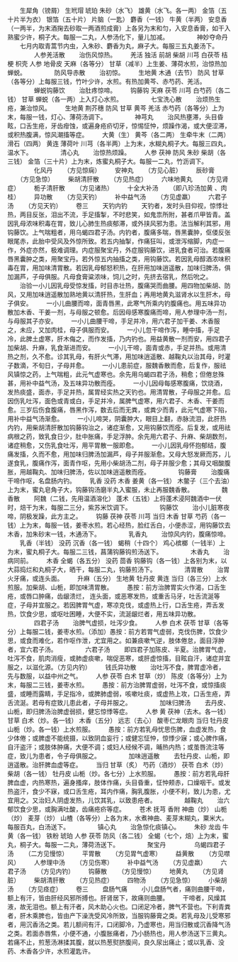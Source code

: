 <!-- { "loadSidebar": true } -->
　　生犀角（镑屑） 生玳瑁 琥珀 朱砂（水飞） 雄黄（水飞。各一两） 金箔（五十片半为衣） 银箔（五十片） 片脑（一匙） 麝香（一钱） 牛黄（半两） 安息香（一两半，为末酒掬去砂取一两酒煎成膏）上各另为末和匀，入安息香膏，如干入熟蜜少许，桐子大。每服一二丸，人参汤化下，量儿加减。
　　
　　神妙夺命丹
　　七月内取青蒿节内虫，入朱砂、麝香为丸，麻子大。每服三五丸姜汤下。
　　
　　人参羌活散
　　治伤风惊热。
　　羌活 独活 前胡 柴胡 川芎 白茯苓 桔梗 枳壳 人参 地骨皮 天麻（各等分） 甘草（减半）上生姜、薄荷水煎，治惊热加蝉蜕。
　　
　　防风导赤散
　　治初惊。
　　生地黄 木通（去节） 防风 甘草（各等分）上每服三钱，竹叶少许，水煎。有热加黄芩、赤芍药、羌活。
　　
　　蝉蜕钩藤饮
　　治肚疼惊啼。
　　钩藤钩 天麻 茯苓 川芎 白芍药（各二钱） 甘草 蝉蜕（各一两）上入灯心水煎。
　　
　　七宝洗心散
　　治烦热生疮，兼治惊风。
　　生地黄 荆芥穗 防风 甘草 黄芩 羌活 赤芍药（各等分）上为末，每服一钱，灯心、薄荷汤调下。
　　
　　神芎丸
　　治风热壅滞，头目昏眩，口舌生疮，牙齿疳蚀，或遍身疮疥切牙，惊惕怔忡，烦躁作渴，或大便涩滞，或积热腹满，惊风潮搐等症。
　　大黄（生） 黄芩（各二两） 生牵牛末（二两） 滑石（四两） 黄连 薄荷叶 川芎（各半两）上为末，水糊丸桐子大。每服三四丸，温水下。
　　
　　清心丸
　　治惊热烦躁。
　　人参 茯神 防风 朱砂 柴胡（各三钱） 金箔（三十片）上为末，炼蜜丸桐子大。每服一二丸，竹沥调下。
　　
　　化风丹
　　（方见惊痫）
　　安神丸
　　（方见心脏）
　　辰砂膏
　　（方见急惊）
　　柴胡清肝散
　　（方见热症）
　　六味地黄丸
　　（方见肾症）
　　栀子清肝散
　　（方见诸热）
　　十全大补汤
　　（即八珍汤加黄 、肉桂）
　　异功散
　　（方见天钓）
　　补中益气汤
　　（方见虚羸）
　　六君子汤
　　（方见天钓）
　　卷三
　　天钓内钓
　　天钓者，发时头目仰视，惊悸壮热，两目反张，泪出不流，手足搐掣，不时悲笑，如鬼祟所附，甚者爪甲皆青。盖因乳母浓味积毒在胃，致儿心肺生热痰郁滞，或外挟风邪为患。法当解利其邪，用钩藤饮。上气喘粗者，用乌蝎四君子汤。内钓者，腹痛多喘，唇黑囊肿，伛偻反张眼尾赤，此胎中受风及外惊所致。若五内抽掣，作痛狂叫，或泄泻缩脚，内症一作，外症亦然，极难调理。内症服聚宝丹，外症服钩藤饮，进乳食者可治。若腹痛唇黑囊肿之类，用聚宝丹。若外惊五内抽搐之类，用钩藤饮。若因乳母醇酒浓味积毒在胃，用加味清胃散。若因乳母郁怒积热，在肝用加味逍遥散，加味归脾汤，俱加漏芦，子母俱服。凡母食膏粱浓味，饲儿之时，先挤去宿乳，然后吮之。
　　治验一小儿因乳母受惊发搐，时目赤壮热，腹痛哭而曲腰。用四物加柴胡、防风，又用加味逍遥散加熟地黄以清肝热，生肝血；再用地黄丸滋肾水以生肝木，母子俱安。
　　一小儿曲腰而啼，面青唇黑，此寒气所乘内钓腹痛也。用五味异功散加木香、干姜一剂，与母服之顿愈。后因母感寒腹痛而啼，用人参理中汤一剂，与母服其子亦安。
　　一小儿曲腰干啼，手足并冷，用六君子加干姜、木香服之，未应，又加肉桂，母子俱服而安。
　　一小儿忽干啼作泻，睡中搐，手足冷，此脾土虚寒，肝木侮之，而作发搐，乃内钓也。用益黄散一剂而安，用四君子加柴胡、升麻，乳食渐进而安。
　　一小儿干啼，面青或赤，手足并热。或用清热之剂，久不愈。诊其乳母，有肝火气滞，用加味逍遥散、越鞠丸以治其母，时灌子数滴，不旬日，子母并愈。
　　一小儿患前症，服魏香散而愈，后复作，服祛风镇惊之药，上气喘粗，此元气虚寒也。余先用乌蝎四君子汤，稍愈；但倦怠殊甚，用补中益气汤，及五味异功散而痊。
　　一小儿因母每感寒腹痛，饮烧酒，发热痰盛，面赤，手足并热，属胃经实热之天钓也。用清胃散，子母服之并愈。后因伤乳吐泻，面色或青或白，手足并冷，属脾气虚寒，用六君子、木香、干姜而愈。三岁后伤食腹痛，唇黑作泻，数去后而无粪，或粪少而青，此元气虚寒下陷，用补中益气汤渐愈。
　　一小儿啼哭，阴囊肿大，眼目上翻，赤脉流泪，此肝热内钓，用柴胡清肝散加钩藤钩治之，诸症渐愈，又用钩藤饮而痊。后复发，或用祛病根之药，致乳食日少，肚中胀痛，手足浮肿。余先用六君子、升麻、柴胡数剂，诸症稍愈，又伤乳食吐泻，用平胃散一服即愈。
　　一小儿因乳母怀抱郁结，腹痛发搐，久而不愈，用加味归脾汤加漏芦，母子并服渐愈。又母大怒发厥而苏，儿遂食乳，腹痛作泻，面青作呕，先用小柴胡汤二剂，母子并服少愈；其母又咽酸腹胀，用越鞠丸、加味归脾汤，佐以加味逍遥散而痊。
　　
　　钩藤膏
　　治腹痛干啼作呕，名盘肠内钓。
　　乳香 没药 木香 姜黄（各一钱） 木鳖子（三个去油）上为末，蜜丸皂角子大，钩藤钩汤磨半丸入蜜服，未止再服魏香散。
　　
　　魏香散
　　阿魏（二钱，先用温酒溶化） 蓬术（五钱）上将蓬术浸阿魏酒中一伏时，焙干为末，每服二三分，紫苏米饮调下。
　　
　　钩藤饮
　　治小儿脏寒夜啼，阴极发躁，此方主之。
　　钩藤 茯神 茯苓 川芎 当归 木香 甘草 芍药（各一钱）上为末，每服一钱，姜枣水煎。若心经热，脸红舌白，小便赤涩，用钩藤饮去木香，加朱砂末一钱，木通汤下。
　　
　　乳香丸
　　治惊风内钓，腹痛惊啼。
　　乳香（半钱） 没药 沉香（各一钱） 蝎稍（十四个） 鸡心槟榔（一钱半）上为末，蜜丸桐子大。每服二三钱，菖蒲钩藤钩煎汤送下。
　　
　　木香丸
　　治病同前。
　　木香 全蝎（各五分） 没药 茴香 钩藤钩（各一钱）上各别为末，以大蒜捣烂和丸桐子大，晒干，每服二丸，钩藤煎汤下。
　　
　　清胃散
　　治胃火牙痛，或连头面。
　　升麻（五分） 生地黄 牡丹皮 黄连 当归（各三分）上水煎服。加柴胡、山栀，即加味清胃散。
　　愚按：前方治脾胃实火作渴，口舌生疮，或唇口肿痛，齿龈溃烂， 连头面，或恶寒发热，或重舌马牙，吐舌流涎等症，子母并宜服之。若因脾胃气虚，寒凉克伐，或虚热上行，口舌生疮，弄舌发热，饮食少思，或呕吐困睡，大便不实，流涎龈烂者，用五味异功散。
　　
　　四君子汤
　　治脾气虚损，吐泻少食。
　　人参 白术 茯苓 甘草（各等分）上每服二钱，姜枣水煎。（添加）愚按：前方若胃气虚弱，克伐伤脾，饮食少思，或食而难化，若作呕作泄，尤宜用之。如兼痰嗽气逆，肢体倦怠，面目浮肿者，宜六君子汤。
　　
　　六君子汤
　　即四君子加陈皮、半夏。治脾胃气虚，吐泻不食，肌肉消瘦，或肺虚痰嗽，喘促恶寒，或肝虚惊搐，目眩自汗，诸症并宜服之，以滋化源。（方见内钓）
　　钱氏异功散
　　治吐泻不食，脾胃虚冷者，先与数服，以益中州之气。
　　人参 茯苓 白术 甘草（炒） 陈皮（各等分）上为末，每服二三钱，姜枣水煎。
　　愚按：前方治脾胃虚弱，吐泻不食，或惊搐痰盛，或睡而露睛，手足指冷，或脾肺虚弱，咳嗽吐痰，或虚热上攻，口舌生疮，弄舌流涎。若母有症致儿患此者，子母并服之。
　　
　　加味归脾汤
　　去丹皮、山栀，即归脾汤治脾虚弱损，健忘惊悸等症。
　　人参 黄 茯神（去木。各一钱） 甘草 白术（炒。各一钱） 木香（五分） 远志（去心） 酸枣仁龙眼肉 当归 牡丹皮 山栀（炒。各一钱）上水煎服。
　　愚按：前方若乳母忧思伤脾，血虚发热，食少体倦；或脾虚不能统摄，以致阴血妄行；或健忘怔忡，惊悸少寐；或心脾作痛，自汗盗汗；或肢体肿痛，大便不调；或妇人经候不调，晡热内热；或茧唇流注等症，致儿为患者，令子母俱服之。
　　
　　加味逍遥散
　　去牡丹皮、山栀，即逍遥散。治肝脾血虚等症。
　　当归 甘草（炙） 芍药（酒炒） 茯苓 白术（炒） 柴胡（各一钱） 牡丹皮 山栀（炒。各七分）上水煎服。
　　愚按：前方若乳母肝脾血虚，内热寒热，遍身搔痒，肢体作痛，头目昏重，怔忡颊赤，口燥咽干。或发热盗汗，食少不寐，或口舌生疮，耳内作痛，胸乳腹胀，小便不利，致儿为患，尤宜用之。又治妇人阴虚发热，儿饮其乳，以致患疮者。
　　
　　越鞠丸
　　治六郁饮食少思，或胸满吐酸，齿痛疮疥等症。
　　苍术 抚芎 香附 神曲（炒） 山栀（炒） 麦芽（炒） 山楂（各等分）上各为末，水煮神曲、麦芽末糊丸，粟米大。每服百丸，白汤送下。
　　
　　镇心丸
　　治急惊化痰镇心。
　　朱砂 龙齿 牛黄（各一钱） 铁粉 琥珀 人参 茯苓 防风（各二钱） 全蝎（七个，焙）上为末，蜜丸，桐子大。每服一二丸，薄荷汤送下。
　　
　　聚宝丹
　　
　　乌蝎四君子汤
　　（二方见慢惊）
　　平胃散
　　（方见胃气虚寒）
　　益黄散
　　（方见噤风）
　　人参理中汤
　　（方见伤寒）
　　补中益气汤
　　（方见虚羸）
　　六君子汤
　　（方见内钓）
　　钩藤散
　　（方见慢惊）
　　地黄丸
　　（方见肾脏）
　　柴胡清肝散
　　（方见热症）
　　四物汤
　　（方见急惊）
　　小柴胡汤
　　（方见痉症）
　　卷三
　　盘肠气痛
　　小儿盘肠气者，痛则曲腰干啼，额上有汗，皆由肝经风邪所搏也。肝肾居下，故痛则曲腰。
　　干啼者，风燥其液，故无泪也。额上有汗者，风木助心火也。口闭足冷者，脾气不营也。下利青粪者，肝木乘脾也，皆由产下澡洗受风冷所致，当服钩藤膏之类。若乳母及儿受寒邪者，用沉香汤之类。若儿额间有汗，口闭脚冷，乃虚寒也，用当归散或沉香降气汤之类。若面赤唇焦，小便不通，小腹胀痛者，乃小肠热也，用人参汤送下三黄丸。若痛不止，煎葱汤淋揉其腹，就以热葱熨脐腹间，良久尿出痛止；或以乳香、没药、木香各少许，水煎灌匙许。
